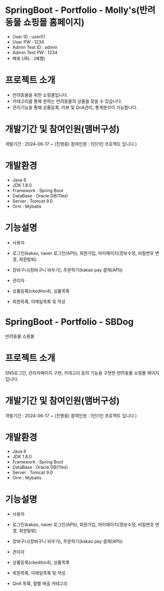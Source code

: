 # SpringBoot - Portfolio - Molly's(반려동물 쇼핑몰 홈페이지)
- User ID : user01
- User PW : 1234
- Admin Test ID : admin
- Admin Test PW : 1234
- 배포 URL : (예쩡)


# 프로젝트 소개
- 반려동물을 위한 쇼핑몰입니다.
- 카테고리를 통해 원하는 반려동물의 상품을 찾을 수 있습니다.
- 관리기능을 통해 상품등록, 리뷰 및 QnA관리, 통계분석이 가능합니다.


# 개발기간 및 참여인원(맴버구성)
개발기간 : 2024-06-17 ~ (진행중)
참여인원 : 1인(1인 프로젝트 입니다.)


# 개발환경
- Java 8
- JDK 1.8.0
- Framework : Spring Boot
- DataBase : Oracle DB(11ex)
- Server : Tomcat 9.0
- Orm : Mybatis


# 기능설명
- 사용자
- 로그인(kakao, naver 로그인(API)), 회원가입, 마이페이지(정보수정, 비밀변호 변경, 회원탈퇴)
- 장바구니(장바구니 비우기), 주문하기(kakao pay 결제(API))


- 관리자
- 상품등록(ckeditor4), 상품목록
- 회원목록, 이메일목록 및 작성


# SpringBoot - Portfolio - SBDog
반려동물 쇼핑몰


# 프로젝트 소개
SNS로그인, 관리자페이지 구현, 카테고리 등의 기능을 구현한 반려동물 쇼핑몰 페이지 입니다.


# 개발기간 및 참여인원(맴버구성)
개발기간 : 2024-06-17 ~ (진행중)
참여인원 : 1인(1인 프로젝트 입니다.)


# 개발환경
- Java 8
- JDK 1.8.0
- Framework : Spring Boot
- DataBase : Oracle DB(11ex)
- Server : Tomcat 9.0
- Orm : Mybatis


# 기능설명
- 사용자
- 로그인(kakao, naver 로그인(API)), 회원가입, 마이페이지(정보수정, 비밀변호 변경, 회원탈퇴)
- 장바구니(장바구니 비우기), 주문하기(kakao pay 결제(API))


- 관리자
- 상품등록(ckeditor4), 상품목록
- 회원목록, 이메일목록 및 작성
- QnA 목록, 월별 매출 카테고리
